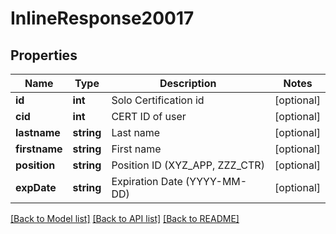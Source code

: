 # InlineResponse20017

## Properties
Name | Type | Description | Notes
------------ | ------------- | ------------- | -------------
**id** | **int** | Solo Certification id | [optional] 
**cid** | **int** | CERT ID of user | [optional] 
**lastname** | **string** | Last name | [optional] 
**firstname** | **string** | First name | [optional] 
**position** | **string** | Position ID (XYZ_APP, ZZZ_CTR) | [optional] 
**expDate** | **string** | Expiration Date (YYYY-MM-DD) | [optional] 

[[Back to Model list]](../README.md#documentation-for-models) [[Back to API list]](../README.md#documentation-for-api-endpoints) [[Back to README]](../README.md)


